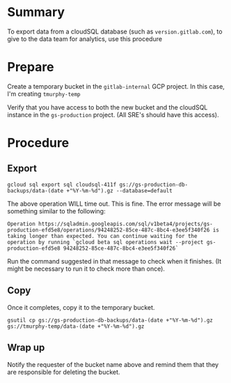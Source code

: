 # Summary

To export data from a cloudSQL database (such as `version.gitlab.com`), to give to the data team for analytics, use this procedure

# Prepare

Create a temporary bucket in the `gitlab-internal` GCP project.  In this case, I'm creating `tmurphy-temp`

Verify that you have access to both the new bucket and the cloudSQL instance in the `gs-production` project.  (All SRE's should have this access).

# Procedure

## Export

```
gcloud sql export sql cloudsql-411f gs://gs-production-db-backups/data-(date +"%Y-%m-%d").gz --database=default
```

The above operation WILL time out. This is fine. The error message will be something similar to the following:

```
Operation https://sqladmin.googleapis.com/sql/v1beta4/projects/gs-production-efd5e8/operations/94248252-85ce-487c-8bc4-e3ee5f340f26 is taking longer than expected. You can continue waiting for the operation by running `gcloud beta sql operations wait --project gs-production-efd5e8 94248252-85ce-487c-8bc4-e3ee5f340f26`
```
Run the command suggested in that message to check when it finishes. (It might be necessary to run it to check more than once).

## Copy

Once it completes, copy it to the temporary bucket.

```
gsutil cp gs://gs-production-db-backups/data-(date +"%Y-%m-%d").gz gs://tmurphy-temp/data-(date +"%Y-%m-%d").gz
```

## Wrap up

Notify the requester of the bucket name above and remind them that they are responsible for deleting the bucket.
